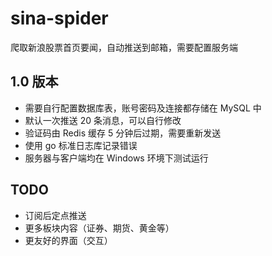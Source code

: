 # sina-spider
爬取新浪股票首页要闻，自动推送到邮箱，需要配置服务端

## 1.0 版本
- 需要自行配置数据库表，账号密码及连接都存储在 MySQL 中
- 默认一次推送 20 条消息，可以自行修改
- 验证码由 Redis 缓存 5 分钟后过期，需要重新发送
- 使用 go 标准日志库记录错误
- 服务器与客户端均在 Windows 环境下测试运行
## TODO
- 订阅后定点推送
- 更多板块内容（证券、期货、黄金等）
- 更友好的界面（交互）